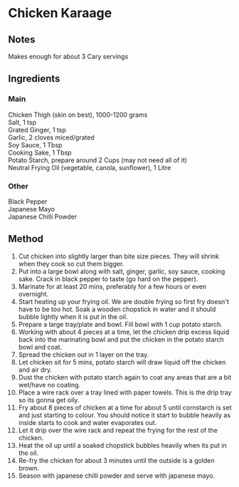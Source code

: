 # Chicken Karaage

## Notes
Makes enough for about 3 Cary servings

## Ingredients
### Main
Chicken Thigh (skin on best),  1000-1200 grams  
Salt,  1 tsp  
Grated Ginger,  1 tsp  
Garlic,  2 cloves miced/grated  
Soy Sauce,  1 Tbsp  
Cooking Sake,  1 Tbsp  
Potato Starch,  prepare around 2 Cups (may not need all of it)  
Neutral Frying Oil (vegetable, canola, sunflower), 1 Litre  

### Other
Black Pepper  
Japanese Mayo  
Japanese Chilli Powder  

## Method
1. Cut chicken into slightly larger than bite size pieces. They will shrink when they cook so cut them bigger.  
2. Put into a large bowl along with salt, ginger, garlic, soy sauce, cooking sake. Crack in black pepper to taste (go hard on the pepper).  
3. Marinate for at least 20 mins,  preferably for a few hours or even overnight.  
4. Start heating up your frying oil. We are double frying so first fry doesn't have to be too hot. Soak a wooden chopstick in water and it should bubble lightly when it is put in the oil.  
5. Prepare a large tray/plate and bowl. Fill bowl with 1 cup potato starch.  
6. Working with about 4 pieces at a time, let the chicken drip excess liquid back into the marinating bowl and put the chicken in the potato starch bowl and coat.  
7. Spread the chicken out in 1 layer on the tray.  
8. Let chicken sit for 5 mins, potato starch will draw liquid off the chicken and air dry.  
9. Dust the chicken with potato starch again to coat any areas that are a bit wet/have no coating.  
10. Place a wire rack over a tray lined with paper towels. This is the drip tray so its gonna get oily.  
11. Fry about 8 pieces of chicken at a time for about 5 until cornstarch is set and just starting to colour. You should notice it start to bubble heavily as inside starts to cook and water evaporates out.  
12. Let it drip over the wire rack and repeat the frying for the rest of the chicken.  
13. Heat the oil up until a soaked chopstick bubbles heavily when its put in the oil.  
14. Re-fry the chicken for about 3 minutes until the outside is a golden brown.  
15. Season with japanese chilli powder and serve with japanese mayo.  